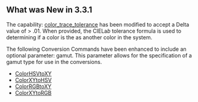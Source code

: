 ## What was New in 3.3.1

The capability: [color\_trace\_tolerance][1] has been modified to accept a Delta value of \> .01. When provided, the CIELa*b* tolerance formula is used to determining if a color is the as another color in the system.

The following Conversion Commands have been enhanced to include an optional parameter: gamut. This parameter allows for the specification of a gamut type for use in the conversions.

- [ColorHSVtoXY][2]
- [ColorXYtoHSV][3]
- [ColorRGBtoXY][4]
- [ColorXYtoRGB][5]



[1]:	https://snap-one.github.io/docs-driverworks-proxyprotocol-lightv2/#light-v2-capabilities-color_trace_tolerance
[2]:	https://snap-one.github.io/docs-driverworks-proxyprotocol-lightv2/#light-v2-conversion-commands-colorhsvtoxy
[3]:	https://snap-one.github.io/docs-driverworks-proxyprotocol-lightv2/#light-v2-conversion-commands-colorxytohsv
[4]:	https://snap-one.github.io/docs-driverworks-proxyprotocol-lightv2/#light-v2-conversion-commands-colorrgbtoxy
[5]:	https://snap-one.github.io/docs-driverworks-proxyprotocol-lightv2/#light-v2-conversion-commands-colorxytorgb